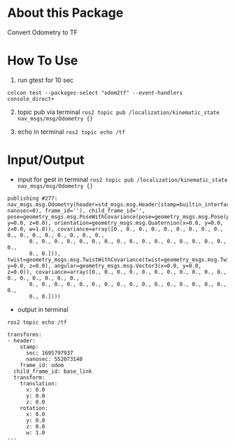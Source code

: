 # About this Package
Convert Odometry to TF
# How To Use

1. run gtest for 10 sec

`colcon test --packages-select "odom2tf" --event-handlers console_direct+`

2. topic pub via terminal
`ros2 topic pub /localization/kinematic_state nav_msgs/msg/Odometry {}`

3. echo in terminal
`ros2 topic echo /tf`


# Input/Output

- input for gest in terminal
`ros2 topic pub /localization/kinematic_state nav_msgs/msg/Odometry {}`

```
publishing #277: nav_msgs.msg.Odometry(header=std_msgs.msg.Header(stamp=builtin_interfaces.msg.Time(sec=0, nanosec=0), frame_id=''), child_frame_id='', pose=geometry_msgs.msg.PoseWithCovariance(pose=geometry_msgs.msg.Pose(position=geometry_msgs.msg.Point(x=0.0, y=0.0, z=0.0), orientation=geometry_msgs.msg.Quaternion(x=0.0, y=0.0, z=0.0, w=1.0)), covariance=array([0., 0., 0., 0., 0., 0., 0., 0., 0., 0., 0., 0., 0., 0., 0., 0., 0.,
       0., 0., 0., 0., 0., 0., 0., 0., 0., 0., 0., 0., 0., 0., 0., 0., 0.,
       0., 0.])), twist=geometry_msgs.msg.TwistWithCovariance(twist=geometry_msgs.msg.Twist(linear=geometry_msgs.msg.Vector3(x=0.0, y=0.0, z=0.0), angular=geometry_msgs.msg.Vector3(x=0.0, y=0.0, z=0.0)), covariance=array([0., 0., 0., 0., 0., 0., 0., 0., 0., 0., 0., 0., 0., 0., 0., 0., 0.,
       0., 0., 0., 0., 0., 0., 0., 0., 0., 0., 0., 0., 0., 0., 0., 0., 0.,
       0., 0.])))
```

- output in terminal

`ros2 topic echo /tf`

```
transforms:
- header:
    stamp:
      sec: 1695797937
      nanosec: 552073140
    frame_id: odom
  child_frame_id: base_link
  transform:
    translation:
      x: 0.0
      y: 0.0
      z: 0.0
    rotation:
      x: 0.0
      y: 0.0
      z: 0.0
      w: 1.0
---

```